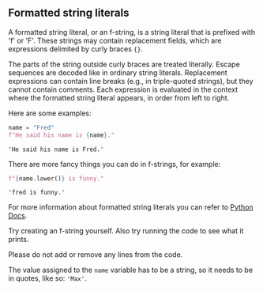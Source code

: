 ## Formatted string literals

A formatted string literal, or an f-string, is a string literal that is prefixed 
with 'f' or 'F'. These strings may contain replacement fields, which are 
expressions delimited by curly braces `{}`. 

The parts of the string outside curly braces are treated literally. 
Escape sequences are decoded like in ordinary string literals.
Replacement expressions can contain line breaks (e.g., in triple-quoted strings), 
but they cannot contain comments. Each expression is evaluated in the context 
where the formatted string literal appears, in order from left to right.

Here are some examples:
```python
name = "Fred"
f"He said his name is {name}."
```
```text
'He said his name is Fred.'
```

There are more fancy things you can do in f-strings, for example:
```python
f"{name.lower()} is funny."
```

```text
'fred is funny.'
```
For more information about formatted string literals you can refer to <a href="https://docs.python.org/3/reference/lexical_analysis.html#formatted-string-literals">Python Docs</a>.

Try creating an f-string yourself. Also try running the code to see what it prints.

Please do not add or remove any lines from the code.

<div class="hint">The value assigned to the <code>name</code> variable has to be a string, so it needs to be in quotes, 
like so: <code>'Max'</code>.</div>

